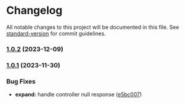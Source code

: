 # Changelog

All notable changes to this project will be documented in this file. See [standard-version](https://github.com/conventional-changelog/standard-version) for commit guidelines.

### [1.0.2](https://github.com/cisstech/nestkit/compare/v1.0.1...v1.0.2) (2023-12-09)

### [1.0.1](https://github.com/cisstech/nestkit/compare/v1.0.0...v1.0.1) (2023-11-30)


### Bug Fixes

* **expand:** handle controller null response ([e5bc007](https://github.com/cisstech/nestkit/commit/e5bc007a703d23fa6dad75a579ccc5a73529e90b))
